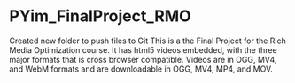 # PYim_FinalProject_RMO
Created new folder to push files to Git
This is a the Final Project for the Rich Media Optimization course. 
It has html5 videos embedded, with the three major formats that is cross browser compatible. 
Videos are in OGG, MV4, and WebM formats and are downloadable in OGG, MV4, MP4, and MOV.
